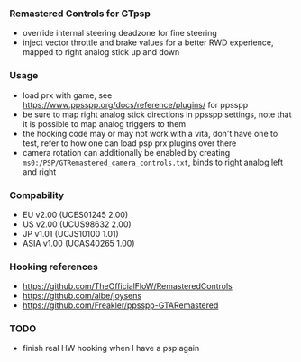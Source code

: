 ### Remastered Controls for GTpsp

- override internal steering deadzone for fine steering
- inject vector throttle and brake values for a better RWD experience, mapped to right analog stick up and down

### Usage

- load prx with game, see https://www.ppsspp.org/docs/reference/plugins/ for ppsspp
- be sure to map right analog stick directions in ppsspp settings, note that it is possible to map analog triggers to them
- the hooking code may or may not work with a vita, don't have one to test, refer to how one can load psp prx plugins over there
- camera rotation can additionally be enabled by creating `ms0:/PSP/GTRemastered_camera_controls.txt`, binds to right analog left and right

### Compability
- EU v2.00 (UCES01245 2.00)
- US v2.00 (UCUS98632 2.00)
- JP v1.01 (UCJS10100 1.01)
- ASIA v1.00 (UCAS40265 1.00)

### Hooking references

- https://github.com/TheOfficialFloW/RemasteredControls
- https://github.com/albe/joysens
- https://github.com/Freakler/ppsspp-GTARemastered

### TODO

- finish real HW hooking when I have a psp again
